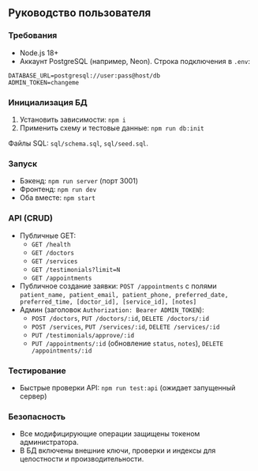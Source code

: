 ## Руководство пользователя

### Требования
- Node.js 18+
- Аккаунт PostgreSQL (например, Neon). Строка подключения в `.env`:

```
DATABASE_URL=postgresql://user:pass@host/db
ADMIN_TOKEN=changeme
```

### Инициализация БД
1. Установить зависимости: `npm i`
2. Применить схему и тестовые данные: `npm run db:init`

Файлы SQL: `sql/schema.sql`, `sql/seed.sql`.

### Запуск
- Бэкенд: `npm run server` (порт 3001)
- Фронтенд: `npm run dev`
- Оба вместе: `npm start`

### API (CRUD)
- Публичные GET:
  - `GET /health`
  - `GET /doctors`
  - `GET /services`
  - `GET /testimonials?limit=N`
  - `GET /appointments`
- Публичное создание заявки: `POST /appointments` с полями `patient_name, patient_email, patient_phone, preferred_date, preferred_time, [doctor_id], [service_id], [notes]`
- Админ (заголовок `Authorization: Bearer ADMIN_TOKEN`):
  - `POST /doctors`, `PUT /doctors/:id`, `DELETE /doctors/:id`
  - `POST /services`, `PUT /services/:id`, `DELETE /services/:id`
  - `PUT /testimonials/approve/:id`
  - `PUT /appointments/:id` (обновление `status`, `notes`), `DELETE /appointments/:id`

### Тестирование
- Быстрые проверки API: `npm run test:api` (ожидает запущенный сервер)

### Безопасность
- Все модифицирующие операции защищены токеном администратора.
- В БД включены внешние ключи, проверки и индексы для целостности и производительности.



